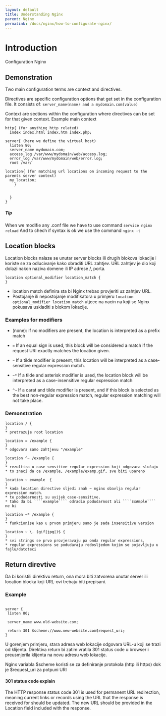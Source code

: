 ```yaml
---
layout: default
title: Understanding Nginx
parent: Nginx
permalink: /docs/nginx/how-to-configurate-nginx/
---
```


# Introduction 

Configuration Nginx

## Demonstration

Two main configuration terms are context and directives.

Directives are specific configuration options that get set in the configuration file.
It consists of:
```server_name(name) and a mydomain.com(value)```

Context are sections within the configuration where directives can be set for that given context.
Example main context

```
http{ (for anything http related)
  index index.html index.htm index.php;

server{ (here we define the virtual host)
  listen 80;
  server_name mydomain.com;
  access_log /var/www/mydomain/web/access.log;
  error_log /var/www/mydomain/web/error.log;
  root /var/

location{ (for matching url locations on incoming request to the parents server context)
  my_location;
    }


  }
}
```
##### Tip
When we modifie any .conf file we have to use command ```service nginx reload```
And to chech if syntax is ok we use the command ```nginx -t```


## Location blocks

Location blocks nalaze se unutar server blocks ili drugih blokova lokacije i koriste se za odlucivanje kako obraditi URL zahtjev.
URL zahtjev je dio koji dolazi nakon naziva domene ili IP adrese /, porta.

````
location optional_modifier location_match {
}
````

* location match definira sta bi Nginx trebao provjeriti uz zahtjev URL.
* Postojanje ili nepostojanje modifikatora u  primjeru ````location optional_modifier location_match```` utjece na nacin na koji se Nginx pokusava uskladiti s blokom lokacije.

### Examples for modifiers

* (none): if no modifiers are present, the location is interpreted as a prefix match

* ````=```` If an equal sign is used, this block will be considered a match if the request URI exactly matches the location given.

* ````~```` If a tilde modifier is present, this location will be interpreted as a case-sensitive regular expression match.

* ````~*```` If a tilde and asterisk modifier is used, the location block will be interpreted as a case-insensitive regular expression match

* ````^~````  If a carat and tilde modifier is present, and if this block is selected as the best non-regular expression match, regular expression matching will not take place.

### Demonstration 

````
location / {
} 
* pretrazuje root location 
````

````
location = /example {
}
* odgovara samo zahtjevu "/example"
````

````
location ^~ /example {
}
* rezultira u case sensitive regular expression koji odgovara slučaju
* to znaci da ce /example, /example/examp.gif, sve biti upareno 
````

````
location ~ example  {
}
* kada location directive sljedi znak ~ nginx obavlja regular expression match.
* te podudarnosti su uvijek case-sensitive.
* tako da bi ````example```` odradio podudarnost ali ````ExAmple```` ne bi
````

````
location ~* /example {
}
* funkcionise kao u prvom primjeru samo je sada insensitive version
````

````
location ~ \. (gif|jpg|)$ {
}
* svi strings se prvo provjeravaju pa onda regular expressions,
* regular expressions se podudaraju redosljedom kojim se pojavljuju u fajlu/datoteci
````

## Return direvtive 

Da bi koristili direktivu return, ona mora biti zatvorena unutar server ili location blocka koji URL-ovi trebaju biti prepisani.

### Example

````

server {
 listen 80;
 
 server_name www.old-website.com;
 
 return 301 $scheme://www.new-website.com$request_uri;
}
````

U gorenjem primjeru, stara adresa web lokacije odgovara URL-u koji se trazi od klijenta.
Direktiva return bi zatim vratila 301 status code u browser i preusmjerila klijenta na novu adresu web lokacije.

Nginx variabla $scheme koristi se za definiranje protokola (http ili https) dok je $request_uri za potpuni URI


#### 301 status code explain

The HTTP response status code 301 is used for permanent URL redirection, meaning current links or records using the URL that the response is received for should be updated. 
The new URL should be provided in the Location field included with the response. 
